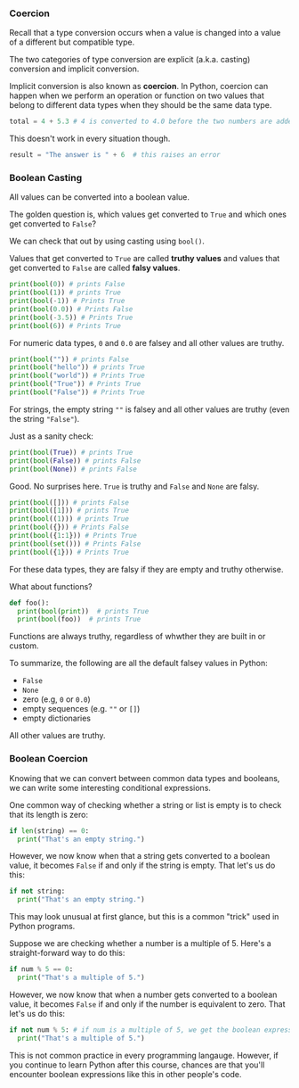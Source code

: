 

### Coercion

Recall that a type conversion occurs when a value is changed into a value of a different but compatible type. 

The two categories of type conversion are explicit (a.k.a. casting) conversion and implicit conversion.

Implicit conversion is also known as **coercion**. In Python, coercion can happen when we perform an operation or function on two values that belong to different data types when they should be the same data type.

```python
total = 4 + 5.3 # 4 is converted to 4.0 before the two numbers are added
```

This doesn't work in every situation though.

```python
result = "The answer is " + 6  # this raises an error
```

### Boolean Casting

All values can be converted into a boolean value.

The golden question is, which values get converted to `True` and which ones get converted to `False`?

We can check that out by using casting using `bool()`.

Values that get converted to `True` are called **truthy values** and values that get converted to `False` are called **falsy values**.

```python
print(bool(0)) # prints False
print(bool(1)) # prints True
print(bool(-1)) # Prints True
print(bool(0.0)) # Prints False
print(bool(-3.5)) # Prints True
print(bool(6)) # Prints True
```

For numeric data types, `0` and `0.0` are falsey and all other values are truthy.

```python
print(bool("")) # prints False
print(bool("hello")) # prints True
print(bool("world")) # Prints True
print(bool("True")) # Prints True
print(bool("False")) # Prints True
```

For strings, the empty string `""` is falsey and all other values are truthy (even the string `"False"`).

Just as a sanity check:

```python
print(bool(True)) # prints True
print(bool(False)) # prints False
print(bool(None)) # prints False
```

Good. No surprises here. `True` is truthy and `False` and `None` are falsy.

```python
print(bool([])) # prints False
print(bool([1])) # prints True
print(bool((1))) # prints True
print(bool({})) # Prints False
print(bool({1:1})) # Prints True
print(bool(set())) # Prints False
print(bool({1})) # Prints True
```

For these data types, they are falsy if they are empty and truthy otherwise.

What about functions?

```python
def foo():  
  print(bool(print))  # prints True
  print(bool(foo))  # prints True
```

Functions are always truthy, regardless of whwther they are built in or custom.

To summarize, the following are all the default falsey values in Python:

* `False`
* `None`
* zero (e.g, `0` or `0.0`)
* empty sequences (e.g. `""` or `[]`)
* empty dictionaries

All other values are truthy.

### Boolean Coercion

Knowing that we can convert between common data types and booleans, we can write some interesting conditional expressions.

One common way of checking whether a string or list is empty is to check that its length is zero:

```python
if len(string) == 0:
  print("That's an empty string.")
```

However, we now know when that a string gets converted to a boolean value, it becomes `False` if and only if the string is empty. That let's us do this:

```python
if not string:
  print("That's an empty string.")
```

This may look unusual at first glance, but this is a common "trick" used in Python programs.

Suppose we are checking whether a number is a multiple of 5. Here's a straight-forward way to do this:

```python
if num % 5 == 0:
  print("That's a multiple of 5.")
```

However, we now know that when a number gets converted to a boolean value, it becomes `False` if and only if the number is equivalent to zero. That let's us do this:

```python
if not num % 5: # if num is a multiple of 5, we get the boolean expression `not 0`, which is `True`
  print("That's a multiple of 5.")
```

This is not common practice in every programming langauge. However, if you continue to learn Python after this course, chances are that you'll encounter boolean expressions like this in other people's code.
